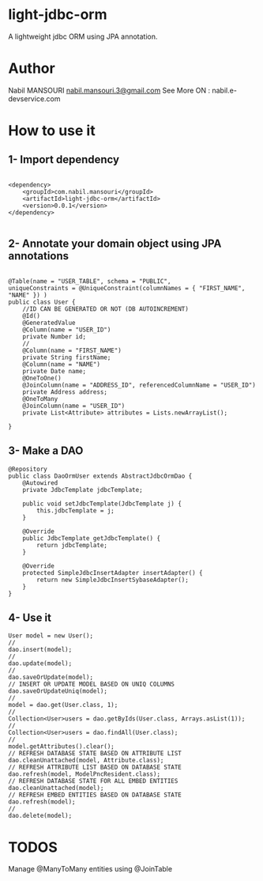 # light-jdbc-orm
A lightweight jdbc ORM using JPA annotation.

# Author

Nabil MANSOURI <nabil.mansouri.3@gmail.com>
See More ON : nabil.e-devservice.com

# How to use it

## 1- Import dependency

```

<dependency>
	<groupId>com.nabil.mansouri</groupId>
	<artifactId>light-jdbc-orm</artifactId>
	<version>0.0.1</version>
</dependency>
	
```	

		
## 2- Annotate your domain object using JPA annotations


```

@Table(name = "USER_TABLE", schema = "PUBLIC", 
uniqueConstraints = @UniqueConstraint(columnNames = { "FIRST_NAME", "NAME" }) )
public class User {
	//ID CAN BE GENERATED OR NOT (DB AUTOINCREMENT)
	@Id()
	@GeneratedValue
	@Column(name = "USER_ID")
	private Number id;
	//
	@Column(name = "FIRST_NAME")
	private String firstName;
	@Column(name = "NAME")
	private Date name;
	@OneToOne()
	@JoinColumn(name = "ADDRESS_ID", referencedColumnName = "USER_ID")
	private Address address;
	@OneToMany
	@JoinColumn(name = "USER_ID")
	private List<Attribute> attributes = Lists.newArrayList();

}

```

## 3- Make a DAO

```
@Repository
public class DaoOrmUser extends AbstractJdbcOrmDao {
	@Autowired
	private JdbcTemplate jdbcTemplate;

	public void setJdbcTemplate(JdbcTemplate j) {
		this.jdbcTemplate = j;
	}

	@Override
	public JdbcTemplate getJdbcTemplate() {
		return jdbcTemplate;
	}

	@Override
	protected SimpleJdbcInsertAdapter insertAdapter() {
		return new SimpleJdbcInsertSybaseAdapter();
	}
}
```

## 4- Use it

```
User model = new User();
//
dao.insert(model);
//
dao.update(model);
//
dao.saveOrUpdate(model);
// INSERT OR UPDATE MODEL BASED ON UNIQ COLUMNS
dao.saveOrUpdateUniq(model);
//
model = dao.get(User.class, 1);
//
Collection<User>users = dao.getByIds(User.class, Arrays.asList(1));
//
Collection<User>users = dao.findAll(User.class);
//
model.getAttributes().clear();
// REFRESH DATABASE STATE BASED ON ATTRIBUTE LIST
dao.cleanUnattached(model, Attribute.class);
// REFRESH ATTRIBUTE LIST BASED ON DATABASE STATE
dao.refresh(model, ModelPncResident.class);
// REFRESH DATABASE STATE FOR ALL EMBED ENTITIES
dao.cleanUnattached(model);
// REFRESH EMBED ENTITIES BASED ON DATABASE STATE
dao.refresh(model);
//
dao.delete(model);
```

# TODOS

Manage @ManyToMany entities using @JoinTable

